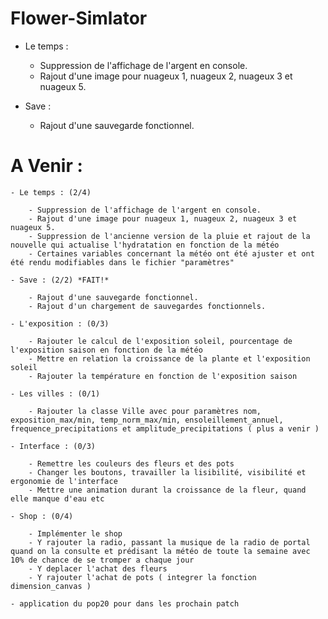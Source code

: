 ﻿# Flower-Simlator

- Le temps :

	- Suppression de l'affichage de l'argent en console.
	- Rajout d'une image pour nuageux 1, nuageux 2, nuageux 3 et nuageux 5.

- Save :

	- Rajout d'une sauvegarde fonctionnel.



# A Venir :

	- Le temps : (2/4)

		- Suppression de l'affichage de l'argent en console.
		- Rajout d'une image pour nuageux 1, nuageux 2, nuageux 3 et nuageux 5.
		- Suppression de l'ancienne version de la pluie et rajout de la nouvelle qui actualise l'hydratation en fonction de la météo
		- Certaines variables concernant la météo ont été ajuster et ont été rendu modifiables dans le fichier "paramètres"

	- Save : (2/2) *FAIT!*

		- Rajout d'une sauvegarde fonctionnel.
		- Rajout d'un chargement de sauvegardes fonctionnels.

	- L'exposition : (0/3)

		- Rajouter le calcul de l'exposition soleil, pourcentage de l'exposition saison en fonction de la météo
		- Mettre en relation la croissance de la plante et l'exposition soleil
		- Rajouter la température en fonction de l'exposition saison

	- Les villes : (0/1)

		- Rajouter la classe Ville avec pour paramètres nom, exposition_max/min, temp_norm_max/min, ensoleillement_annuel, frequence_precipitations et amplitude_precipitations ( plus a venir )
	 
	- Interface : (0/3)

		- Remettre les couleurs des fleurs et des pots
		- Changer les boutons, travailler la lisibilité, visibilité et ergonomie de l'interface
		- Mettre une animation durant la croissance de la fleur, quand elle manque d'eau etc

	- Shop : (0/4)

		- Implémenter le shop
		- Y rajouter la radio, passant la musique de la radio de portal quand on la consulte et prédisant la météo de toute la semaine avec 10% de chance de se tromper a chaque jour
		- Y deplacer l'achat des fleurs
		- Y rajouter l'achat de pots ( integrer la fonction dimension_canvas )

	- application du pop20 pour dans les prochain patch
